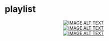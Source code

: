 # playlist
<div align="center">
  <a href="https://www.youtube.com/watch?v=LOZuxwVk7TU"><img src="http://i3.ytimg.com/vi/LOZuxwVk7TU/hqdefault.jpg" alt="IMAGE ALT TEXT"></a>
</div>
<div align="center">
  <a href="https://www.youtube.com/watch?v=qrO4YZeyl0I"><img src="http://i3.ytimg.com/vi/qrO4YZeyl0I/hqdefault.jpg" alt="IMAGE ALT TEXT"></a>
</div>
<div align="center">
  <a href="https://www.youtube.com/watch?v=b73BI9eUkjM"><img src="http://i3.ytimg.com/vi/b73BI9eUkjM/hqdefault.jpg" alt="IMAGE ALT TEXT"></a>
</div>
